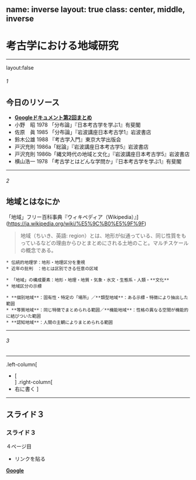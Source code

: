 name: inverse
layout: true
class: center, middle, inverse
---
# 考古学における地域研究

---
layout:false
###### 1
## 今日のリソース

* **[Googleドキュメント第2回まとめ](https://drive.google.com/open?id=1_qMFArEWT_RzzitbF6cAIs4niIEuXPSqXt0bk1cPApI)**    
* 小野　昭 1978 「分布論」『日本考古学を学ぶ1』有斐閣    
* 佐原　眞 1985 「分布論」『岩波講座日本考古学1』岩波書店    
* 鈴木公雄 1988 『考古学入門』東京大学出版会    
* 戸沢充則 1986a「総論」『岩波講座日本考古学5』岩波書店    
* 戸沢充則 1986b「縄文時代の地域と文化」『岩波講座日本考古学5』岩波書店    
* 横山浩一 1978 「考古学とはどんな学問か」『日本考古学を学ぶ1』有斐閣    

---
###### 2
## 地域とはなにか

「地域」フリー百科事典『ウィキペディア（Wikipedia）』](https://ja.wikipedia.org/wiki/%E5%9C%B0%E5%9F%9F)    
> 地域（ちいき、英語: region）とは、地形が似通っている、同じ性質をもっているなどの理由からひとまとめにされる土地のこと。マルチスケールの概念である。    
    
    * 伝統的地理学：地形・地理区分を重視    
    * 近年の批判　：他とは区別できる任意の区域    

    * 「地域」の構成要素：地形・地理・地質・気象・水文・生態系・人類・**文化**    
    * 地域区分の示標    
    
    * **個別地域**：固有性・特定の「場所」／**類型地域**：ある示標・特徴により抽出した範囲    
    * **等質地域**：同じ特徴でまとめられる範囲／**機能地域**：性格の異なる空間が機能的に結びついた範囲    
    * **認知地域**：人間の主観によりまとめられる範囲    

---
###### 3
##

---
.left-column[
* [    
]
.right-column[
* 右に書く
]

---
## スライド３
### スライド３
４ページ目

* リンクを貼る

__[Google](https://www.google.co.jp/)__
